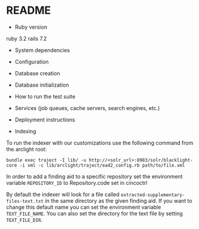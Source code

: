 # README

* Ruby version

ruby 3.2
rails 7.2

* System dependencies

* Configuration

* Database creation

* Database initialization

* How to run the test suite

* Services (job queues, cache servers, search engines, etc.)

* Deployment instructions

* Indexing

To run the indexer with our customizations use the following command from the arclight root:

```
bundle exec traject -I lib/ -u http://<solr_url>:8983/solr/blacklight-core -i xml -c lib/arclight/traject/ead2_config.rb path/to/file.xml
```

In order to add a finding aid to a specific repository set the environment variable `REPOSITORY_ID` to Repository.code set in cincoctrl

By default the indexer will look for a file called `extracted-supplementary-files-text.txt` in the same directory as the given finding aid.  If you want to change this default name you can set the environment variable `TEXT_FILE_NAME`. You can also set the directory for the text file by setting `TEXT_FILE_DIR`.